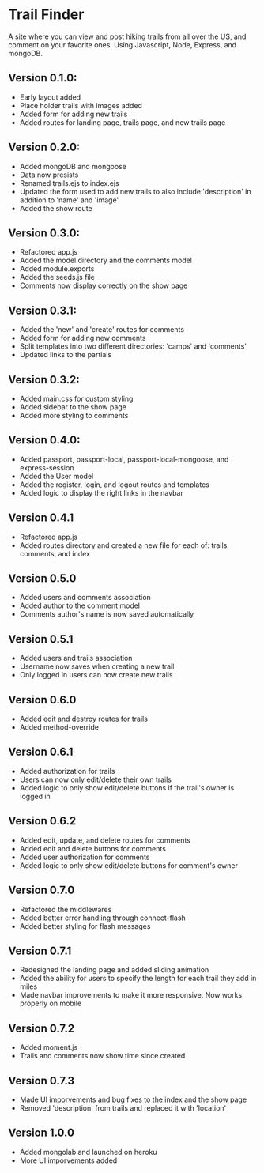 # Trail Finder
A site where you can view and post hiking trails from all over the US, and comment on your favorite ones. Using Javascript, Node, Express, and mongoDB.

## Version 0.1.0:
 - Early layout added
 - Place holder trails with images added
 - Added form for adding new trails
 - Added routes for landing page, trails page, and new trails page

## Version 0.2.0:
 - Added mongoDB and mongoose
 - Data now presists
 - Renamed trails.ejs to index.ejs
 - Updated the form used to add new trails to also include 'description' in addition to 'name' and 'image'
 - Added the show route

## Version 0.3.0:
 - Refactored app.js
 - Added the model directory and the comments model
 - Added module.exports
 - Added the seeds.js file
 - Comments now display correctly on the show page

## Version 0.3.1:
 - Added the 'new' and 'create' routes for comments
 - Added form for adding new comments
 - Split templates into two different directories: 'camps' and 'comments'
 - Updated links to the partials

## Version 0.3.2:
 - Added main.css for custom styling
 - Added sidebar to the show page
 - Added more styling to comments

## Version 0.4.0:
 - Added passport, passport-local, passport-local-mongoose, and express-session
 - Added the User model
 - Added the register, login, and logout routes and templates
 - Added logic to display the right links in the navbar

## Version 0.4.1
 - Refactored app.js
 - Added routes directory and created a new file for each of: trails, comments, and index

## Version 0.5.0
 - Added users and comments association
 - Added author to the comment model
 - Comments author's name is now saved automatically

## Version 0.5.1
 - Added users and trails association
 - Username now saves when creating a new trail
 - Only logged in users can now create new trails

## Version 0.6.0
 - Added edit and destroy routes for trails
 - Added method-override

## Version 0.6.1
 - Added authorization for trails
 - Users can now only edit/delete their own trails
 - Added logic to only show edit/delete buttons if the trail's owner is logged in

## Version 0.6.2
 - Added edit, update, and delete routes for comments
 - Added edit and delete buttons for comments
 - Added user authorization for comments
 - Added logic to only show edit/delete buttons for comment's owner

## Version 0.7.0
 - Refactored the middlewares
 - Added better error handling through connect-flash
 - Added better styling for flash messages

## Version 0.7.1
 - Redesigned the landing page and added sliding animation
 - Added the ability for users to specify the length for each trail they add in miles
 - Made navbar improvements to make it more responsive. Now works properly on mobile

## Version 0.7.2
 - Added moment.js
 - Trails and comments now show time since created

## Version 0.7.3
 - Made UI imporvements and bug fixes to the index and the show page
 - Removed 'description' from trails and replaced it with 'location'

## Version 1.0.0
 - Added mongolab and launched on heroku
 - More UI imporvements added